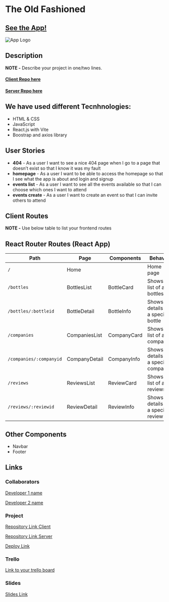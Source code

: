 
# The Old Fashioned

## [See the App!](www.your-deploy-url-here.com)

![App Logo](your-image-logo-path-or-name)

## Description

**NOTE -** Describe your project in one/two lines.
#### [Client Repo here](https://github.com/Zaro-dev/The-Old-Fashioned)
#### [Server Repo here](https://github.com/Zaro-dev/The-Old-Fashioned-db)

## We have used different Tecnhnologies:
- HTML & CSS
- JavaScript
- React.js with Vite
- Boostrap and axios library


## User Stories

- **404** - As a user I want to see a nice 404 page when I go to a page that doesn’t exist so that I know it was my fault 
- **homepage** - As a user I want to be able to access the homepage so that I see what the app is about and login and signup
- **events list** - As a user I want to see all the events available so that I can choose which ones I want to attend
- **events create** - As a user I want to create an event so that I can invite others to attend

## Client Routes

**NOTE -** Use below table to list your frontend routes

## React Router Routes (React App)
| Path                      | Page              | Components       | Behavior                                                     |
|---------------------------|-------------------|------------------|--------------------------------------------------------------|
| `/`                       | Home              |                  | Home page                                                    |
| `/bottles`                | BottlesList       | BottleCard       | Shows a list of all bottles                                  |
| `/bottles/:bottleid`      | BottleDetail      | BottleInfo       | Shows details for a specific bottle                          |
| `/companies`              | CompaniesList     | CompanyCard      | Shows a list of all companies                                |
| `/companies/:companyid`   | CompanyDetail     | CompanyInfo      | Shows details for a specific company                         |
| `/reviews`                | ReviewsList       | ReviewCard       | Shows a list of all reviews                                  |
| `/reviews/:reviewid`      | ReviewDetail      | ReviewInfo       | Shows details for a specific review                          |

## Other Components

- Navbar
- Footer
  
## Links

### Collaborators

[Developer 1 name](www.github-url.com)

[Developer 2 name](www.github-url.com)

### Project

[Repository Link Client](www.your-github-url-here.com)

[Repository Link Server](www.your-github-url-here.com)

[Deploy Link](www.your-deploy-url-here.com)

### Trello

[Link to your trello board](www.your-trello-url-here.com)

### Slides

[Slides Link](www.your-slides-url-here.com)
